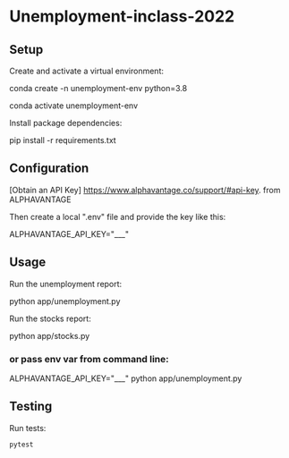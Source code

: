 # Unemployment-inclass-2022

## Setup

Create and activate a virtual environment:

conda create -n unemployment-env python=3.8

conda activate unemployment-env



Install package dependencies:

pip install -r requirements.txt


## Configuration

[Obtain an API Key] https://www.alphavantage.co/support/#api-key. from ALPHAVANTAGE

Then create a local ".env" file and provide the key like this:

 
ALPHAVANTAGE_API_KEY="___"


## Usage

Run the unemployment report:

python app/unemployment.py

Run the stocks report:

python app/stocks.py

### or pass env var from command line:
ALPHAVANTAGE_API_KEY="___" python app/unemployment.py

## Testing

Run tests:

```sh
pytest
```